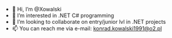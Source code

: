 - 👋 Hi, I’m @Xowalski
- 👀 I’m interested in .NET C# programming
- 💞️ I’m looking to collaborate on entry/junior lvl in .NET projects
- 📫 You can reach me via e-mail: konrad.kowalski1991@o2.pl

<!---
Xowalski/Xowalski is a ✨ special ✨ repository because its `README.md` (this file) appears on your GitHub profile.
You can click the Preview link to take a look at your changes.
--->
